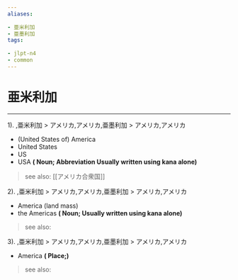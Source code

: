 ```yaml
---
aliases:
    
- 亜米利加
- 亜墨利加
tags:
    
- jlpt-n4
- common
---
```


# 亜米利加
---
1).
,亜米利加 > アメリカ,アメリカ,亜墨利加 > アメリカ,アメリカ

- (United States of) America
- United States
- US
- USA
**( Noun; Abbreviation Usually written using kana alone)**
> see also:  [[アメリカ合衆国]]
            
2).
,亜米利加 > アメリカ,アメリカ,亜墨利加 > アメリカ,アメリカ

- America (land mass)
- the Americas
**( Noun; Usually written using kana alone)**
> see also: 
            
3).
,亜米利加 > アメリカ,アメリカ,亜墨利加 > アメリカ,アメリカ

- America
**( Place;)**
> see also: 
            